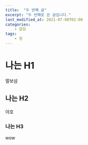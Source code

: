 ```yaml
---
title:  "두 번째 글"
excerpt: "두 번째로 쓴 글입니다."
last_modified_at: 2021-07-08T02:00
categories:
    - 잡담
tags:
    - 힝
---
```

# 나는 H1
멀보삼
## 나는 H2
야호
### 나는 H3
wow

